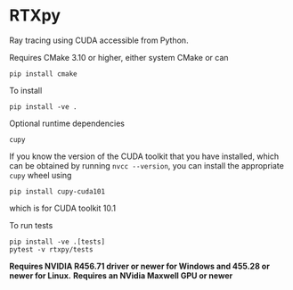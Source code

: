# RTXpy

Ray tracing using CUDA accessible from Python.

Requires CMake 3.10 or higher, either system CMake or can

    pip install cmake

To install

    pip install -ve .

Optional runtime dependencies

    cupy

If you know the version of the CUDA toolkit that you have installed, which can
be obtained by running `nvcc --version`, you can install the appropriate `cupy`
wheel using

    pip install cupy-cuda101

which is for CUDA toolkit 10.1

To run tests

    pip install -ve .[tests]
    pytest -v rtxpy/tests

**Requires NVIDIA R456.71 driver or newer for Windows and 455.28 or newer for Linux.**
**Requires an NVidia Maxwell GPU or newer**
